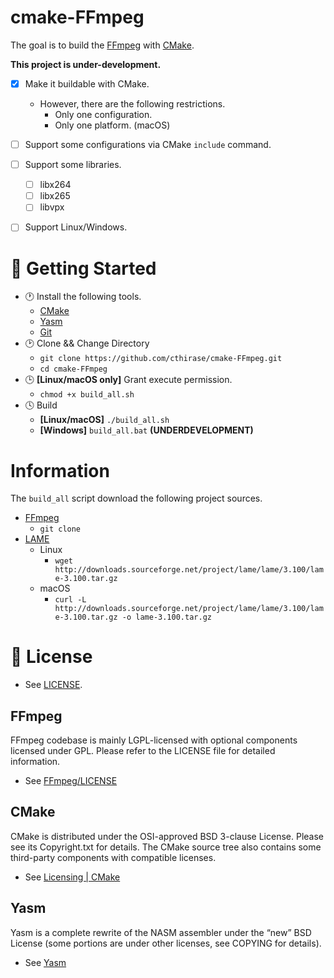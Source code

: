 ﻿cmake-FFmpeg
=============

The goal is to build the [FFmpeg](https://github.com/FFmpeg/FFmpeg) with [CMake](https://cmake.org).

**This project is under-development.**
- [x] Make it buildable with CMake.
  - However, there are the following restrictions.
    - Only one configuration.
    - Only one platform. (macOS)
- [ ] Support some configurations via CMake `include` command.
- [ ] Support some libraries.
  - [ ] libx264
  - [ ] libx265
  - [ ] libvpx
- [ ] Support Linux/Windows.


# 📃 Getting Started
- 🕐 Install the following tools.
    - [CMake](https://cmake.org/)
    - [Yasm](https://yasm.tortall.net)
    - [Git](https://git-scm.com)
- 🕑 Clone && Change Directory
    - `git clone https://github.com/cthirase/cmake-FFmpeg.git`
    - `cd cmake-FFmpeg`
- 🕒 **[Linux/macOS only]** Grant execute permission.
    - `chmod +x build_all.sh`
- 🕓 Build
    - **[Linux/macOS]** `./build_all.sh`
    - **[Windows]** `build_all.bat` **(UNDERDEVELOPMENT)**

# Information
The `build_all` script download the following project sources.
- [FFmpeg](https://github.com/FFmpeg/FFmpeg)
    - `git clone `
- [LAME](http://lame.sourceforge.net/download.php)
    - Linux
        - `wget http://downloads.sourceforge.net/project/lame/lame/3.100/lame-3.100.tar.gz`
    - macOS
        - `curl -L http://downloads.sourceforge.net/project/lame/lame/3.100/lame-3.100.tar.gz -o lame-3.100.tar.gz`

# 📃 License
- See [LICENSE](LICENSE).

## FFmpeg
FFmpeg codebase is mainly LGPL-licensed with optional components licensed under GPL. Please refer to the LICENSE file for detailed information.
- See [FFmpeg/LICENSE](https://github.com/FFmpeg/FFmpeg/blob/master/LICENSE.md)

## CMake
CMake is distributed under the OSI-approved BSD 3-clause License.  Please see its Copyright.txt for details. The CMake source tree also contains some third-party components with compatible licenses.
- See [Licensing | CMake](https://cmake.org/licensing/)

## Yasm
Yasm is a complete rewrite of the NASM assembler under the “new” BSD License (some portions are under other licenses, see COPYING for details).
- See [Yasm](https://yasm.tortall.net)
